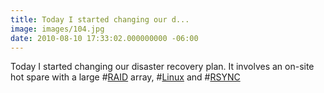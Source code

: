 ```yaml
---
title: Today I started changing our d...
image: images/104.jpg
date: 2010-08-10 17:33:02.000000000 -06:00
---
```

Today I started changing our disaster recovery plan.  It involves an on-site hot spare with a large #<a href="http://search.twitter.com/search?q=%23RAID" class="aktt_hashtag">RAID</a> array, #<a href="http://search.twitter.com/search?q=%23Linux" class="aktt_hashtag">Linux</a>  and #<a href="http://search.twitter.com/search?q=%23RSYNC" class="aktt_hashtag">RSYNC</a>
